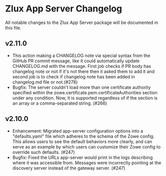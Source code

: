 # Zlux App Server Changelog

All notable changes to the Zlux App Server package will be documented in this file.

## v2.11.0
- This action making a CHANGELOG note via special syntax from the GitHub PR commit message, like it could automatically update CHANGELOG.md with the message. First job checks if PR body has changelog note or not if it's not there then it asked them to add it and second job is to check if changelog note has been added in changelog.md file or not.(#278)
- Bugfix: The server couldn't load more than one certificate authority specified within the zowe.certificate.pem.certificateAuthorities section under any condition. Now, it is supported regardless of if the section is an array or a comma-separated string. (#266)

## v2.10.0

- Enhancement: Migrated app-server configuration options into a "defaults.yaml" file which adheres to the schema of the Zowe config. This allows users to see the default behaviors more clearly, and can serve as an example by which users can customize their Zowe config to override such defaults. (#247)
- Bugfix: Fixed the URLs app-server would print in the logs describing where it was accessible from. Messages were incorrectly pointing at the discovery server instead of the gateway server. (#247)
